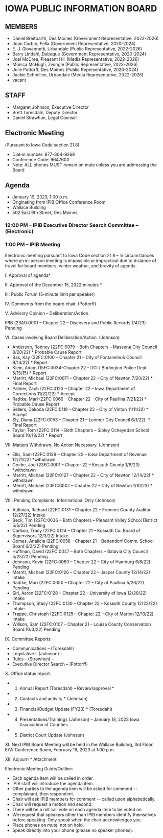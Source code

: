 # IOWA PUBLIC INFORMATION BOARD

## MEMBERS

- Daniel Breitbarth, Des Moines (Government Representative, 2022-2026)
- Joan Corbin, Pella (Government Representative, 2020-2024)
- E. J. Giovannetti, Urbandale (Public Representative, 2022-2026)
- Barry Lindahl, Dubuque (Government Representative, 2020-2024)
- Joel McCrea, Pleasant Hill (Media Representative, 2022-2026)
- Monica McHugh, Zwingle (Public Representative, 2022-2026)
- Julie Pottorff, Des Moines (Public Representative, 2020-2024)
- Jackie Schmillen, Urbandale (Media Representative, 2022-2026)
- vacant

## STAFF

- Margaret Johnson, Executive Director
- Brett Toresdahl, Deputy Director
- Daniel Strawhun, Legal Counsel 

## Electronic Meeting

(Pursuant to Iowa Code section 21.8)

- Dial-in number: 877-304-9269     
- Conference Code: 664760#
- Note: ALL phones MUST remain on mute unless you are addressing the Board                                                        

## Agenda  

- January 19, 2023, 1:00 p.m.
- Originating from IPIB Office Conference Room
- Wallace Building
- 502 East 9th Street, Des Moines

### 12:00 PM – IPIB Executive Director Search Committee – (Electronic)                                                                                                                                                                                                             

 ### 1:00 PM – IPIB Meeting

Electronic meeting pursuant to Iowa Code section 21.8 – 
In circumstances where an in-person meeting is impossible or impractical due to distance of travel for board members, winter
weather, and brevity of agenda.

I.          Approval of agenda*

II.        Approval of the December 15, 2022 minutes *

III.       Public Forum (5-minute limit per speaker)

IV.       Comments from the board chair.  (Pottorff)                         

V.        Advisory Opinion – Deliberation/Action.

IPIB (23AO:0001 – Chapter 22 – Discovery and Public Records 1/4/23) Pending

VI.       Cases involving Board Deliberation/Action.  (Johnson)

- Anderson, Rodney (22FC:0079 – Both Chapters – Massena City Council 8/20/22) * Probable Cause Report
- Bax, Kay (22FC:0100 – Chapter 21 – City of Fontanelle & Council 9/14/22) * Report
- Klein, Adam (15FC:0034-Chapter 22 - DCI / Burlington Police Dept. 5/15/15) * Report
- Merritt, Michael (22FC:0071 – Chapter 22 – City of Newton 7/20/22) * Final Report
- Palmer, Zach (22FC:0123 – Chapter 22 – Iowa Department of Corrections 11/22/22) * Accept
- Radtke, Mari (22FC:0069 – Chapter 22 – City of Paullina 7/21/22) * Probable Cause Report
- Sellers, Dakoda (22FC:0119 – Chapter 22 – City of Vinton 11/11/22) * Accept
- Sly, Diana (22FC:0053 – Chapter 21 – Lorimor City Council 6/1/22). * Final Report
- Taylor, Tom (22FC:0114 – Both Chapters – Sibley Ocheyedan School Board 10/18/22) * Report

VII.        Matters Withdrawn, No Action Necessary. (Johnson)

- Ellis, Sam (22FC:0129 – Chapter 22 – Iowa Department of Revenue 12/21/22) *withdrawn
- Goche, Joe (23FC:0001 – Chapter 22 – Kossuth County 1/6/23) *withdrawn
- Merritt, Michael (22FC:0127 – Chapter 22 – City of Newton 12/14/22) * withdrawn
- Merritt, Michael (23FC:0002 – Chapter 22 – City of Newton 1/10/23) * withdrawn

VIII.       Pending Complaints.  Informational Only (Johnson)

- Aultman, Richard (22FC:0131 – Chapter 22 – Fremont County Auditor 12/27/22) Intake
- Beck, Tim (22FC:0036 – Both Chapters – Pleasant Valley School District 5/5/22) Pending    
- Carlson, Tracy (22FC:0124 – Chapter 21 – Kossuth Co. Board of Supervisors 12/3/22) Intake
- Gomes, Analicia (22FC:0058 – Chapter 21 – Bettendorf Comm. School Board 6/2/22) Pending
- Huffman, David (22FC:0047 – Both Chapters – Batavia City Council 5/25/22) Pending
- Johnson, Kevin (22FC:0060 – Chapter 22 – City of Hamburg 6/6/22) Pending
- Merritt, Michael (22FC:0126 – Chapter 22 – Jasper County 12/14/22) Intake
- Radtke, Mari (22FC:0050 – Chapter 22 – City of Paullina 5/26/22) Pending
- Siri, Aaron (22FC:0128 – Chapter 22 – University of Iowa 12/20/22) Intake
- Thompson, Stacy (22FC:0130 – Chapter 22 – Kossuth County 12/23/22) Intake
- Trappe, Christoph (22FC:0125 – Chapter 22 – City of Marion 12/13/22) Intake
- Willson, Sam (22FC:0107 – Chapter 21 – Louisa County Conservation Board 10/3/22) Pending

IX.          Committee Reports                                                                         

- Communications – (Toresdahl)
- Legislative – (Johnson) -
- Rules – (Strawhun) –
- Executive Director Search – (Pottorff)         

X.         Office status report.

- 1.  Annual Report (Toresdahl) – Review/approval *
- 2.  Contacts and activity * (Johnson)                                                       
- 3.  Financial/Budget Update (FY23) * (Toresdahl)
- 4.  Presentations/Trainings (Johnson) –    January 18, 2023 Iowa Association of Counties 
- 5.  District Court Update (Johnson)

XI.       Next IPIB Board Meeting will be held in the Wallace Building, 3rd Floor, E/W Conference Room, February 16, 2023 at 1:00 p.m.

XII.      Adjourn                                                                                                                      * Attachment

Electronic Meeting Guide/Outline:            

- Each agenda item will be called in order.
- IPIB staff will introduce the agenda item.     
- Other parties to the agenda item will be asked for comment -- complainant, then respondent.
- Chair will ask IPIB members for comment -- called upon alphabetically.
- Chair will request a motion and second.
- There will be a roll call vote on each agenda item to be voted on.
- We request that speakers other than IPIB members identify themselves before speaking. Only speak when the chair acknowledges you.
- Place phones on mute, not on hold.
- Speak directly into your phone (please no speaker phones).
